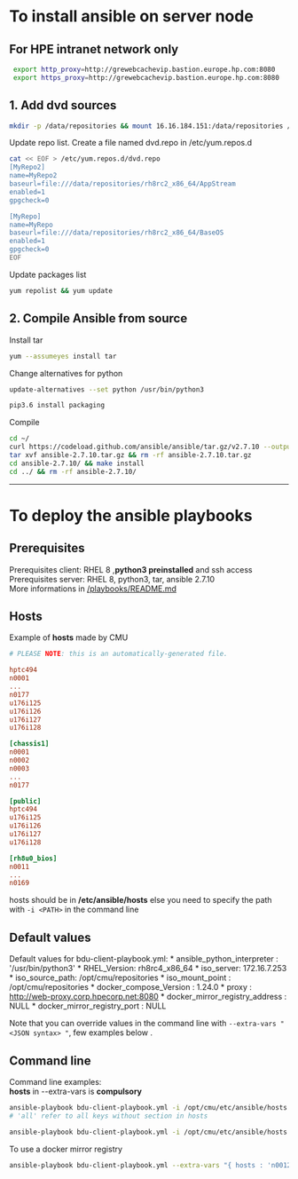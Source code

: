 # To install ansible on server node

## For HPE intranet network only
```bash
 export http_proxy=http://grewebcachevip.bastion.europe.hp.com:8080
 export https_proxy=http://grewebcachevip.bastion.europe.hp.com:8080
```
## 1. Add dvd sources
```bash
mkdir -p /data/repositories && mount 16.16.184.151:/data/repositories /data/repositories
```

Update repo list.
Create a file named dvd.repo in /etc/yum.repos.d
```bash
cat << EOF > /etc/yum.repos.d/dvd.repo
[MyRepo2]
name=MyRepo2
baseurl=file:///data/repositories/rh8rc2_x86_64/AppStream
enabled=1
gpgcheck=0

[MyRepo]
name=MyRepo
baseurl=file:///data/repositories/rh8rc2_x86_64/BaseOS
enabled=1
gpgcheck=0
EOF
```
Update packages list
```bash
yum repolist && yum update
```




## 2. Compile Ansible from source
Install tar
```bash
yum --assumeyes install tar
```
Change alternatives for python
```bash
update-alternatives --set python /usr/bin/python3
```

```bash
pip3.6 install packaging
```
Compile
```bash
cd ~/
curl https://codeload.github.com/ansible/ansible/tar.gz/v2.7.10 --output ansible-2.7.10.tar.gz
tar xvf ansible-2.7.10.tar.gz && rm -rf ansible-2.7.10.tar.gz
cd ansible-2.7.10/ && make install
cd ../ && rm -rf ansible-2.7.10/
```


---

# To deploy the ansible playbooks

## Prerequisites

Prerequisites client: RHEL 8 ,**python3 preinstalled** and ssh access  
Prerequisites server: RHEL 8, python3, tar, ansible 2.7.10     
More informations in [/playbooks/README.md](http://o184i024.gre.smktg.hpecorp.net/pathforward/wp1.3/blob/75-deploy-using-ansible-technology/playbooks/README.md)

## Hosts
Example of **hosts** made by CMU

```ini
# PLEASE NOTE: this is an automatically-generated file.

hptc494
n0001
...
n0177
u176i125
u176i126
u176i127
u176i128

[chassis1]
n0001
n0002
n0003
...
n0177

[public]
hptc494
u176i125
u176i126
u176i127
u176i128

[rh8u0_bios]
n0011
...
n0169

```

hosts should be in **/etc/ansible/hosts**  else you need to specify the path with ` -i <PATH> ` in the command line


## Default values

Default values for bdu-client-playbook.yml:
    * ansible_python_interpreter : '/usr/bin/python3'
    * RHEL_Version: rh8rc4_x86_64
    * iso_server: 172.16.7.253
    * iso_source_path: /opt/cmu/repositories
    * iso_mount_point : /opt/cmu/repositories
    * docker_compose_Version : 1.24.0
    * proxy : http://web-proxy.corp.hpecorp.net:8080
    * docker_mirror_registry_address : NULL
    * docker_mirror_registry_port : NULL

Note that you can override values in the command line with ` --extra-vars " <JSON syntax> " `, few examples below .

## Command line

Command line examples:  
**hosts** in --extra-vars is **compulsory**

```bash
ansible-playbook bdu-client-playbook.yml -i /opt/cmu/etc/ansible/hosts --extra-vars "{ hosts : 'all' } "   
# 'all' refer to all keys without section in hosts
```

```bash
ansible-playbook bdu-client-playbook.yml -i /opt/cmu/etc/ansible/hosts --extra-vars "{ hosts : ['chassis1','public','n0170'] , ansible_python_interpreter : '/path/to/python'  , proxy : 'http://web-proxy.corp.hpecorp.net:8080 }"
```
To use a docker mirror registry
```bash
ansible-playbook bdu-client-playbook.yml --extra-vars "{ hosts : 'n0012,n0011' ,docker_mirror_registry_address : '172.16.7.253', docker_mirror_registry_port : '5000' }"
```
